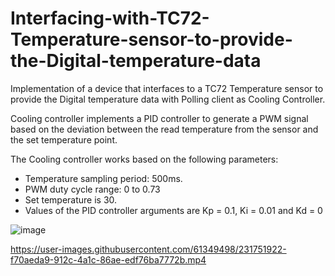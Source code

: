 # Interfacing-with-TC72-Temperature-sensor-to-provide-the-Digital-temperature-data
Implementation of a device that interfaces to a TC72 Temperature sensor to provide the Digital temperature data with Polling client as Cooling Controller.

Cooling controller implements a PID controller to generate a PWM signal based on the
deviation between the read temperature from the sensor and the set temperature point.

The Cooling controller works based on the following parameters:
- Temperature sampling period: 500ms.
- PWM duty cycle range: 0 to 0.73
- Set temperature is 30.
- Values of the PID controller arguments are Kp = 0.1, Ki = 0.01 and Kd = 0

![image](https://user-images.githubusercontent.com/61349498/231752257-d46ac114-d37f-4176-9bef-c3369ca351fd.png)




https://user-images.githubusercontent.com/61349498/231751922-f70aeda9-912c-4a1c-86ae-edf76ba7772b.mp4

